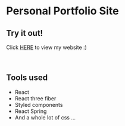 # Personal Portfolio Site

## Try it out!

Click [HERE](https://glendatxn.vercel.app/) to view my website :)

<br>

## Tools used

- React
- React three fiber
- Styled components
- React Spring
- And a whole lot of css ...

